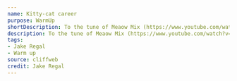 ```yaml
---
name: Kitty-cat career
purpose: WarmUp
shortDescription: To the tune of Meaow Mix (https://www.youtube.com/watch?v=LTunhRVyREU) everyone sings Meaow Meaow ending in Kitty-cat career.
description: To the tune of Meaow Mix (https://www.youtube.com/watch?v=LTunhRVyREU) everyone sings Meaow Meaow ending in Kitty-cat career. Everyone stands in a circle.
tags:
- Jake Regal
- Warm up
source: cliffweb
credit: Jake Regal
---
```


